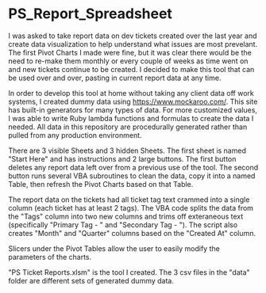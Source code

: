 # PS_Report_Spreadsheet

I was asked to take report data on dev tickets created over the last year and create data visualization to help understand what issues are most prevelant.  The first Pivot Charts I made were fine, but it was clear there would be the need to re-make them monthly or every couple of weeks as time went on and new tickets continue to be created.  I decided to make this tool that can be used over and over, pasting in current report data at any time.

In order to develop this tool at home without taking any client data off work systems, I created dummy data using https://www.mockaroo.com/.  This site has built-in generators for many types of data.  For more customized values, I was able to write Ruby lambda functions and formulas to create the data I needed.  All data in this repository are procedurally generated rather than pulled from any production environment.

There are 3 visible Sheets and 3 hidden Sheets.  The first sheet is named "Start Here" and has instructions and 2 large buttons.  The first button deletes any report data left over from a previous use of the tool.  The second button runs several VBA subroutines to clean the data, copy it into a named Table, then refresh the Pivot Charts based on that Table.

The report data on the tickets had all ticket tag text crammed into a single column (each ticket has at least 2 tags).  The VBA code splits the data from the "Tags" column into two new columns and trims off exteraneous text (specifically "Primary Tag - " and "Secondary Tag - ").  The script also creates "Month" and "Quarter" columns based on the "Created At" column.

Slicers under the Pivot Tables allow the user to easily modify the parameters of the charts.

"PS Ticket Reports.xlsm" is the tool I created.  The 3 csv files in the "data" folder are different sets of generated dummy data.